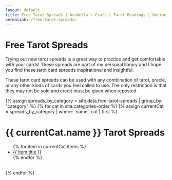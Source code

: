 ```yaml
---
layout: default
title: Free Tarot Spreads | Arabella's Craft | Tarot Readings | Online Tarot Card Reading
permalink: /free-tarot-spreads/
---
```

# Free Tarot Spreads
Trying out new tarot spreads is a great way to practice and get comfortable with your cards! These spreads are part of my personal library and I hope you find these tarot card spreads inspirational and insightful. 

These tarot card spreads can be used with any combination of tarot, oracle, or any other kinds of cards you feel called to use. The only restriction is that they may not be sold and credit must be given when reposted.

{% assign spreads_by_category = site.data.free-tarot-spreads | group_by: "category" %}
{% for cat in site.categories-order %}
  {% assign currentCat = spreads_by_category | where: 'name', cat | first %}
  <h1>{{ currentCat.name }} Tarot Spreads</h1>
  <ul>
  {% for item in currentCat.items %}
    <li class="collapsed">
      <a href="{{ site.baseurl }}{{ item.name }}">
        {{ item.title }}
      </a>
    </li>
  {% endfor %}
  </ul>
  <br>
{% endfor %}
